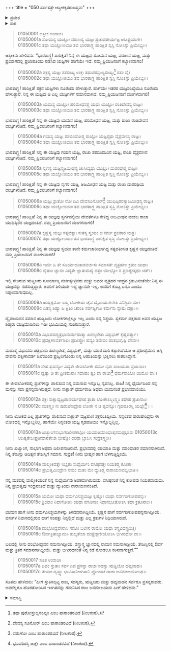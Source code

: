 +++
title = "050 ಸರ್ಪಸತ್ರೇ ಆಸ್ತೀಕಕೃತರಾಜಸ್ತವಃ"
+++

<details><summary>ಪ್ರವೇಶ</summary>


।।   ಓಂ ಓಂ ನಮೋ ನಾರಾಯಣಾಯ।।   ಶ್ರೀ ವೇದವ್ಯಾಸಾಯ ನಮಃ ।।

ಶ್ರೀ ಕೃಷ್ಣದ್ವೈಪಾಯನ ವೇದವ್ಯಾಸ ವಿರಚಿತ  

**ಶ್ರೀ ಮಹಾಭಾರತ**

**ಆದಿ ಪರ್ವ**

**ಆಸ್ತೀಕ ಪರ್ವ**

**ಅಧ್ಯಾಯ 50**

</details>


<details><summary>ಸಾರ</summary>
ಆಸ್ತೀಕನು ಜನಮೇಜಯನ ಸರ್ಪಯಾಗವನ್ನು ಹೊಗಳಿದುದು (1-17).

</details>


> 01050001 ಆಸ್ತೀಕ ಉವಾಚ।  
01050001a ಸೋಮಸ್ಯ ಯಜ್ಞೋ ವರುಣಸ್ಯ ಯಜ್ಞಃ ಪ್ರಜಾಪತೇರ್ಯಜ್ಞ ಆಸೀತ್ಪ್ರಯಾಗೇ।  
01050001c ತಥಾ ಯಜ್ಞೋಽಯಂ ತವ ಭಾರತಾಗ್ರ್ಯ ಪಾರಿಕ್ಷಿತ ಸ್ವಸ್ತಿ ನೋಽಸ್ತು ಪ್ರಿಯೇಭ್ಯಃ।।

ಆಸ್ತೀಕನು ಹೇಳಿದನು: “ಭಾರತಾಗ್ರ್ಯ! ಪಾರಿಕ್ಷಿತ! ನಿನ್ನ ಈ ಯಜ್ಞವು ಸೋಮನ ಯಜ್ಞ, ವರುಣನ ಯಜ್ಞ, ಮತ್ತು ಪ್ರಯಾಗದಲ್ಲಿ ಪ್ರಜಾಪತಿಯು ನಡೆಸಿದ ಯಜ್ಞಗಳ ಹಾಗೆಯೇ ಇದೆ. ನಮ್ಮ ಪ್ರಿಯಜನರಿಗೆ ಕಲ್ಯಾಣವಾಗಲಿ!

> 01050002a ಶಕ್ರಸ್ಯ ಯಜ್ಞಃ ಶತಸಂಖ್ಯ ಉಕ್ತಃ  ತಥಾಪರಸ್ತುಲ್ಯಸಂಖ್ಯಃ[^1] ಶತಂ ವೈ।  
01050002c ತಥಾ ಯಜ್ಞೋಽಯಂ ತವ ಭಾರತಾಗ್ರ್ಯ ಪಾರಿಕ್ಷಿತ ಸ್ವಸ್ತಿ ನೋಽಸ್ತು ಪ್ರಿಯೇಭ್ಯಃ।।

ಭಾರತಾಗ್ರ್ಯ! ಪಾರಿಕ್ಷಿತ! ಶಕ್ರನ ಯಜ್ಞಗಳು ನೂರೆಂದು ಹೇಳುತ್ತಾರೆ. ಹಾಗೆಯೇ ಇತರರ ಯಜ್ಞಸಂಖ್ಯೆಯೂ ನೂರೆಂದು ಹೇಳುತ್ತಾರೆ. ನಿನ್ನ ಈ ಯಜ್ಞವು ಆ ಎಲ್ಲ ಯಜ್ಞಗಳಿಗೆ ಸಮಾನವಾಗಿದೆ. ನಮ್ಮ ಪ್ರಿಯಜನರಿಗೆ ಮಂಗಳವಾಗಲಿ!

> 01050003a ಯಮಸ್ಯ ಯಜ್ಞೋ ಹರಿಮೇಧಸಶ್ಚ ಯಥಾ ಯಜ್ಞೋ ರಂತಿದೇವಸ್ಯ ರಾಜ್ಞಃ।  
01050003c ತಥಾ ಯಜ್ಞೋಽಯಂ ತವ ಭಾರತಾಗ್ರ್ಯ ಪಾರಿಕ್ಷಿತ ಸ್ವಸ್ತಿ ನೋಽಸ್ತು ಪ್ರಿಯೇಭ್ಯಃ।।

ಭಾರತಾಗ್ರ್ಯ! ಪಾರಿಕ್ಷಿತ! ನಿನ್ನ ಈ ಯಜ್ಞವು ಯಮನ ಯಜ್ಞ, ಹರಿಮೇಧನ ಯಜ್ಞ, ಮತ್ತು ರಾಜಾ ರಂತಿದೇವನ ಯಜ್ಞಗಳಂತಿದೆ. ನಮ್ಮ ಪ್ರಿಯಜನರಿಗೆ ಕಲ್ಯಾಣವಾಗಲಿ!

> 01050004a ಗಯಸ್ಯ ಯಜ್ಞಃ ಶಶಬಿಂದೋಶ್ಚ ರಾಜ್ಞೋ ಯಜ್ಞಸ್ತಥಾ ವೈಶ್ರವಣಸ್ಯ ರಾಜ್ಞಃ।  
01050004c ತಥಾ ಯಜ್ಞೋಽಯಂ ತವ ಭಾರತಾಗ್ರ್ಯ ಪಾರಿಕ್ಷಿತ ಸ್ವಸ್ತಿ ನೋಽಸ್ತು ಪ್ರಿಯೇಭ್ಯಃ।।

ಭಾರತಾಗ್ರ್ಯ! ಪಾರಿಕ್ಷಿತ! ನಿನ್ನ ಈ ಯಜ್ಞವು ಗಯನ ಯಜ್ಞ, ರಾಜಾ ಶಶಬಿಂದುವಿನ ಯಜ್ಞ, ರಾಜಾ ವೈಶ್ರವಣನ ಯಜ್ಞಗಳಂತಿದೆ. ನಮ್ಮ ಪ್ರಿಯಜನರಿಗೆ ಕಲ್ಯಾಣವಾಗಲಿ!

> 01050005a ನೃಗಸ್ಯ ಯಜ್ಞಸ್ತ್ವಜಮೀಢಸ್ಯ ಚಾಸೀದ್ಯಥಾ ಯಜ್ಞೋ ದಾಶರಥೇಶ್ಚ ರಾಜ್ಞಃ।  
01050005c ತಥಾ ಯಜ್ಞೋಽಯಂ ತವ ಭಾರತಾಗ್ರ್ಯ ಪಾರಿಕ್ಷಿತ ಸ್ವಸ್ತಿ ನೋಽಸ್ತು ಪ್ರಿಯೇಭ್ಯಃ।।

ಭಾರತಾಗ್ರ್ಯ! ಪಾರಿಕ್ಷಿತ! ನಿನ್ನ ಈ ಯಜ್ಞವು ನೃಗನ ಯಜ್ಞ, ಅಜಮೀಢನ ಯಜ್ಞ ಮತ್ತು ರಾಜಾ ದಾಶರಥಿಯ ಯಜ್ಞಗಳಂತಿದೆ. ನಮ್ಮ ಪ್ರಿಯಜನರಿಗೆ ಕಲ್ಯಾಣವಾಗಲಿ!

> 01050006a ಯಜ್ಞಃ ಶ್ರುತೋ ನೋ ದಿವಿ ದೇವಸೂನೋರ್[^2] ಯುಧಿಷ್ಠಿರರಸ್ಯಾಜಮೀಢಸ್ಯ ರಾಜ್ಞಃ।  
01050006c ತಥಾ ಯಜ್ಞೋಽಯಂ ತವ ಭಾರತಾಗ್ರ್ಯ ಪಾರಿಕ್ಷಿತ ಸ್ವಸ್ತಿ ನೋಽಸ್ತು ಪ್ರಿಯೇಭ್ಯಃ।।

ಭಾರತಾಗ್ರ್ಯ! ಪಾರಿಕ್ಷಿತ! ನಿನ್ನ ಈ ಯಜ್ಞವು ಸ್ವರ್ಗದಲ್ಲಿಯ ದೇವತೆಗಳೂ ಕೇಳಿದ್ದ ಅಜಮೀಢನ ವಂಶಜ ರಾಜಾ ಯುಧಿಷ್ಠಿರನ ಯಜ್ಞದಂತಿದೆ. ನಮ್ಮ ಪ್ರಿಯಜನರಿಗೆ ಮಂಗಳವಾಗಲಿ!

> 01050007a ಕೃಷ್ಣಸ್ಯ ಯಜ್ಞಃ ಸತ್ಯವತ್ಯಾಃ ಸುತಸ್ಯ ಸ್ವಯಂ ಚ ಕರ್ಮ ಪ್ರಚಕಾರ ಯತ್ರ।  
01050007c ತಥಾ ಯಜ್ಞೋಽಯಂ ತವ ಭಾರತಾಗ್ರ್ಯ ಪಾರಿಕ್ಷಿತ ಸ್ವಸ್ತಿ ನೋಽಸ್ತು ಪ್ರಿಯೇಭ್ಯಃ।।

ಭಾರತಾಗ್ರ್ಯ! ಪಾರಿಕ್ಷಿತ! ನಿನ್ನ ಈ ಯಜ್ಞವು ಸ್ವಯಂ ತಾನೇ ಕರ್ಮಚಾರಿಯಾಗಿದ್ದ ಸತ್ಯವತೀಸುತ ಕೃಷ್ಣನ ಯಜ್ಞದಂತಿದೆ. ನಮ್ಮ ಪ್ರಿಯಜನರಿಗೆ ಮಂಗಳವಾಗಲಿ!

> 01050008a ಇಮೇ ಹಿ ತೇ ಸೂರ್ಯಹುತಾಶವರ್ಚಸಃ ಸಮಾಸತೇ ವೃತ್ರಹಣಃ ಕ್ರತುಂ ಯಥಾ।  
01050008c ನೈಷಾಂ ಜ್ಞಾನಂ ವಿದ್ಯತೇ ಜ್ಞಾತುಮದ್ಯ ದತ್ತಂ ಯೇಭ್ಯೋ ನ ಪ್ರಣಶ್ಯೇತ್ಕಥಂ ಚಿತ್।।

ಇಲ್ಲಿ ಸೇರಿರುವ ಋತ್ವಿಜರು ಸೂರ್ಯಾಗ್ನಿ ವರ್ಚಸ್ಸುಳ್ಳವರು ಮತ್ತು ಅವರು ವೃತ್ರಹರ ಇಂದ್ರನ ಕ್ರತುವಿನಂತೆಯೇ ನಿನ್ನ ಈ ಯಜ್ಞವನ್ನು ನಡೆಸುತ್ತಿದ್ದಾರೆ. ಅವರಿಗೆ ತಿಳಿಯದೇ ಇದ್ದ ಜ್ಞಾನವೇ ಇಲ್ಲ. ಅವರಿಗೆ ಕೊಟ್ಟ ಏನೂ ಎಂದೂ ನಿಷ್ಫಲವಾಗುವುದಿಲ್ಲ.

> 01050009a ಋತ್ವಿಕ್ಸಮೋ ನಾಸ್ತಿ ಲೋಕೇಷು ಚೈವ ದ್ವೈಪಾಯನೇನೇತಿ ವಿನಿಶ್ಚಿತಂ ಮೇ।  
01050009c ಏತಸ್ಯ ಶಿಷ್ಯಾ ಹಿ ಕ್ಷಿತಿಂ ಚರಂತಿ ಸರ್ವರ್ತ್ವಿಜಃ ಕರ್ಮಸು ಸ್ವೇಷು ದಕ್ಷಾಃ।।

ದ್ವೈಪಾಯನನ ಸಮಾನ ಋತ್ವಿಜನು ಲೋಕಗಳಲ್ಲೆಲ್ಲೂ ಇಲ್ಲ ಎಂದು ನನ್ನ ನಿಶ್ಚಯ. ಸ್ವಕರ್ಮ ದಕ್ಷರಾದ ಅವನ ಋತ್ವಿಜ ಶಿಷ್ಯರು ಯಜ್ಞಮಾಡಿಸಲು ಇಡೀ ಭೂಮಿಯಲ್ಲಿ ಸಂಚರಿಸುತ್ತಾರೆ.

> 01050010a ವಿಭಾವಸುಶ್ಚಿತ್ರಭಾನುರ್ಮಹಾತ್ಮಾ ಹಿರಣ್ಯರೇತಾ ವಿಶ್ವಭುಕ್ ಕೃಷ್ಣವರ್ತ್ಮಾ।   
01050010c ಪ್ರದಕ್ಷಿಣಾವರ್ತಶಿಖಃ ಪ್ರದೀಪ್ತೋ ಹವ್ಯಂ ತವೇದಂ ಹುತಭುಗ್ವಷ್ಟಿ ದೇವಃ।।

ಮಹಾತ್ಮ ವಿಭಾವಸು ಚಿತ್ರಭಾನು ಹಿರಣ್ಯರೇತ, ವಿಶ್ವಭುಕ್, ಮತ್ತು ಯಾರ ದಾರಿ ಕಪ್ಪಾಗಿದೆಯೋ ಆ ಪ್ರದೀಪ್ತಮಾನ ಅಗ್ನಿ ದೇವನು ದಕ್ಷಿಣಾವರ್ತ ಶಿಖೆಯಿಂದ ಪ್ರಜ್ವಲಗೊಂಡು ನಿನ್ನ ಆಹುತಿಯನ್ನು ಭಕ್ಷಿಸಲು ಕಾತರಿಸಿದ್ದಾನೆ.

> 01050011a ನೇಹ ತ್ವದನ್ಯೋ ವಿದ್ಯತೇ ಜೀವಲೋಕೇ ಸಮೋ ನೃಪಃ ಪಾಲಯಿತಾ ಪ್ರಜಾನಾಂ।  
01050011c ಧೃತ್ಯಾ ಚ ತೇ ಪ್ರೀತಮನಾಃ ಸದಾಹಂ ತ್ವಂ ವಾ ರಾಜಾ[^3] ಧರ್ಮರಾಜೋ ಯಮೋ ವಾ।।

ಈ ಜೀವಲೋಕದಲ್ಲಿ ಪ್ರಜೆಗಳನ್ನು ಪಾಲಿಸುವ ನಿನ್ನ ಸಮನಾದ ಇನ್ನೊಬ್ಬ ನೃಪನಿಲ್ಲ. ರಾಜ! ನಿನ್ನ ಧೈರ್ಯದಿಂದ ನನ್ನ ಮನಸ್ಸು ಸದಾ ಪ್ರಸನ್ನವಾಗಿರುತ್ತದೆ. ನೀನು ಸಾಕ್ಷಾತ್ ಧರ್ಮರಾಜ ಅಥವಾ ಯಮನಂತೆ ಪ್ರಭಾವಶಾಲಿಯು.

> 01050012a ಶಕ್ರಃ ಸಾಕ್ಷಾದ್ವಜ್ರಪಾಣಿರ್ಯಥೇಹ ತ್ರಾತಾ ಲೋಕೇಽಸ್ಮಿಂಸ್ತ್ವಂ ತಥೇಹ ಪ್ರಜಾನಾಂ।  
01050012c ಮತಸ್ತ್ವಂ ನಃ ಪುರುಷೇಂದ್ರೇಹ ಲೋಕೇ ನ ಚ ತ್ವದನ್ಯೋ ಗೃಹಪತಿರಸ್ತಿ ಯಜ್ಞೇ[^4]।।

ನೀನು ಲೋಕದ ಎಲ್ಲ ಪ್ರಜೆಗಳನ್ನು ಪಾಲಿಸುವ ಸಾಕ್ಷಾತ್ ವಜ್ರಪಾಣಿ ಶಕ್ರನಂತಿದ್ದೀಯೆ. ನಿನ್ನಂತಹ ಪುರುಷೇಂದ್ರನು ಈ ಲೋಕದಲ್ಲಿ ಇನ್ನೊಬ್ಬನಿಲ್ಲ, ಹಾಗೆಯೇ ನಿನ್ನಂತಹ ಯಜ್ಞ ಗೃಹಪತಿಯು ಇನ್ನೊಬ್ಬನ್ನಿಲ್ಲ.

> 01050013a ಖಟ್ವಾಂಗನಾಭಾಗದಿಲೀಪಕಲ್ಪೋ ಯಯಾತಿಮಾಂಧಾತೃಸಮಪ್ರಭಾವಃ
01050013c ಆದಿತ್ಯತೇಜಃಪ್ರತಿಮಾನತೇಜಾ ಭೀಷ್ಮೋ ಯಥಾ ಭ್ರಾಜಸಿ ಸುವ್ರತಸ್ತ್ವಂ।।

ನೀನು ಖಟ್ವಾಂಗ, ನಾಭಾಗ ಅಥವಾ ದಿಲೀಪನಂತಿರುವೆ. ಪ್ರಭಾವದಲ್ಲಿ ಯಯಾತಿ ಮತ್ತು ಮಾಂಧಾತರ ಸಮಾನನಾಗಿರುವೆ. ನಿನ್ನ ತೇಜಸ್ಸು ಆದಿತ್ಯನ ತೇಜಸ್ಸಿಗೆ ಸಮಾನ. ಸುವ್ರತ! ನೀನು ಭೀಷ್ಮನ ಹಾಗೆ ಬೆಳಗುತ್ತಿದ್ದೀಯೆ.

> 01050014a ವಾಲ್ಮೀಕಿವತ್ತೇ ನಿಭೃತಂ ಸುಧೈರ್ಯಂ ವಸಿಷ್ಠವತ್ತೇ ನಿಯತಶ್ಚ ಕೋಪಃ।  
01050014c ಪ್ರಭುತ್ವಮಿಂದ್ರೇಣ ಸಮಂ ಮತಂ ಮೇ ದ್ಯುತಿಶ್ಚ ನಾರಾಯಣವದ್ವಿಭಾತಿ।।

ನನ್ನ ಮತದಲ್ಲಿ ವಾಲ್ಮೀಕಿಯಂತೆ ನಿನ್ನ ಸುಧೈರ್ಯವು ಅಡಕವಾಗಿರುವುದು. ವಸಿಷ್ಠನಂತೆ ನಿನ್ನ ಕೋಪವು ನಿಯತವಾದುದು. ನಿನ್ನ ಪ್ರಭುತ್ವವು ಇಂದ್ರನಂತಿದೆ ಮತ್ತು ದ್ಯುತಿಯು ನಾರಾಯಣನಂತಿದೆ.

> 01050015a ಯಮೋ ಯಥಾ ಧರ್ಮವಿನಿಶ್ಚಯಜ್ಞಃ ಕೃಷ್ಣೋ ಯಥಾ ಸರ್ವಗುಣೋಪಪನ್ನಃ।   
01050015c ಶ್ರಿಯಾಂ ನಿವಾಸೋಽಸಿ ಯಥಾ ವಸೂನಾಂ ನಿಧಾನಭೂತೋಽಸಿ ತಥಾ ಕ್ರತೂನಾಂ।।

ಯಮನ ಹಾಗೆ ನೀನು ಧರ್ಮವಿನಿಶ್ಚಯಗಳನ್ನು ತಿಳಿದವನಾಗಿದ್ದೀಯೆ. ಕೃಷ್ಣನ ಹಾಗೆ ಸರ್ವಗುಣೋಪಪನ್ನನಾಗಿದ್ದೀಯೆ. ವಸುಗಳ ನಿವಾಸದಲ್ಲಿರುವ ಹಾಗೆ ಸಂಪತ್ತು ನಿನ್ನಲ್ಲಿದೆ ಮತ್ತು ಎಲ್ಲ ಕ್ರತುಗಳ ನಿಧಿಯಾಗಿರುವೆ.

> 01050016a ದಂಭೋದ್ಭವೇನಾಸಿ ಸಮೋ ಬಲೇನ ರಾಮೋ ಯಥಾ ಶಸ್ತ್ರವಿದಸ್ತ್ರವಿಚ್ಚ।  
01050016c ಔರ್ವತ್ರಿತಾಭ್ಯಾಮಸಿ ತುಲ್ಯತೇಜಾ ದುಷ್ಪ್ರೇಕ್ಷಣೀಯೋಽಸಿ ಭಗೀರಥೋ ವಾ।।

ಬಲದಲ್ಲಿ ನೀನು ದಂಭೋದ್ಭವನ ಸಮನಾಗಿದ್ದೀಯೆ. ಶಸ್ತ್ರಾಸ್ತ್ರ ಜ್ಞಾನದಲ್ಲಿ ರಾಮನ ಸಮನಾಗಿದ್ದೀಯೆ. ತೇಜಸ್ಸಿನಲ್ಲಿ ಔರ್ವ ಮತ್ತು ತ್ರಿತರ ಸಮಾನನಾಗಿದ್ದೀಯೆ. ಮತ್ತು ಭಗೀರಥನಂತೆ ನಿನ್ನ ಕಡೆ ನೋಡಲೂ ಕಠಿನವಾಗುತ್ತದೆ.””

> 01050017 ಸೂತ ಉವಾಚ।  
01050017a ಏವಂ ಸ್ತುತಾಃ ಸರ್ವ ಏವ ಪ್ರಸನ್ನಾ ರಾಜಾ ಸದಸ್ಯಾ ಋತ್ವಿಜೋ ಹವ್ಯವಾಹಃ।  
01050017c ತೇಷಾಂ ದೃಷ್ಟ್ವಾ ಭಾವಿತಾನೀಂಗಿತಾನಿ ಪ್ರೋವಾಚ ರಾಜಾ ಜನಮೇಜಯೋಽಥ।।

ಸೂತನು ಹೇಳಿದನು: “ಹೀಗೆ ಸ್ತುತಿಸಲ್ಪಟ್ಟ ರಾಜ, ಸದಸ್ಯರು, ಋತ್ವಿಜರು ಮತ್ತು ಹವ್ಯವಾಹನ ಸರ್ವರೂ ಪ್ರಸನ್ನರಾದರು. ಅವರೆಲ್ಲರೂ ಹೊರತೋರಿಸಿದ ಇಂಗಿತವನ್ನು ಗಮನಿಸಿದ ರಾಜ ಜನಮೇಜಯನು ಹೀಗೆ ಹೇಳಿದನು.”

<details><summary>ಸಮಾಪ್ತಿ</summary>

ಇತಿ ಶ್ರೀ ಮಹಾಭಾರತೇ ಆದಿಪರ್ವಣಿ ಆಸ್ತೀಕಪರ್ವಣಿ ಸರ್ಪಸತ್ರೇ ಆಸ್ತೀಕಕೃತರಾಜಸ್ತವೇ ಪಂಚಾಶತ್ತಮೋಽಧ್ಯಾಯಃ।  
ಇದು ಶ್ರೀ ಮಹಾಭಾರತದಲ್ಲಿ ಆದಿಪರ್ವದಲ್ಲಿ ಆಸ್ತೀಕಪರ್ವದಲ್ಲಿ ಸರ್ಪಸತ್ರದಲ್ಲಿ ಆಸ್ತೀಕಕೃತರಾಜಸ್ತವದಲ್ಲಿ ಐವತ್ತನೆಯ ಅಧ್ಯಾಯವು.


</details>

[^1]: ತಥಾ ಪುರೋಸ್ತುಲ್ಯಸಂಖ್ಯಂ ಎಂಬ ಪಾಠಾಂತರವಿದೆ (ನೀಲಕಂಠ).

[^2]: ದೇವಸ್ಯ ಸೂನೋರ್ ಎಂಬ ಪಾಠಾಂತರವಿದೆ (ನೀಲಕಂಠ).

[^3]: ವರುಣೋ ಎಂಬ ಪಾಠಾಂತರವಿದೆ (ನೀಲಕಂಠ).

[^4]: ಭೂಪತಿರಸ್ತಿ ಜಜ್ಞೇ ಎಂಬ ಪಾಠಾಂತರವಿದೆ (ನೀಲಕಂಠ).

